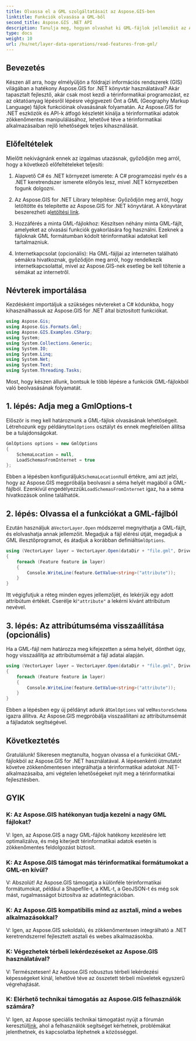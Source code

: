 ```yaml
---
title: Olvassa el a GML szolgáltatásait az Aspose.GIS-ben
linktitle: Funkciók olvasása a GML-ből
second_title: Aspose.GIS .NET API
description: Tanulja meg, hogyan olvashat ki GML-fájlok jellemzőit az Aspose.GIS for .NET használatával. Átfogó oktatóanyag térinformatikai fejlesztőknek.
type: docs
weight: 10
url: /hu/net/layer-data-operations/read-features-from-gml/
---
```

## Bevezetés

Készen áll arra, hogy elmélyüljön a földrajzi információs rendszerek (GIS) világában a hatékony Aspose.GIS for .NET könyvtár használatával? Akár tapasztalt fejlesztő, akár csak most kezdi a térinformatikai programozást, ez az oktatóanyag lépésről lépésre végigvezeti Önt a GML (Geography Markup Language) fájlok funkcióinak olvasásának folyamatán. Az Aspose.GIS for .NET eszközök és API-k átfogó készletét kínálja a térinformatikai adatok zökkenőmentes manipulálásához, lehetővé téve a térinformatikai alkalmazásaiban rejlő lehetőségek teljes kihasználását.

## Előfeltételek

Mielőtt nekivágnánk ennek az izgalmas utazásnak, győződjön meg arról, hogy a következő előfeltételeket teljesíti:

1. Alapvető C# és .NET környezet ismerete: A C# programozási nyelv és a .NET keretrendszer ismerete előnyös lesz, mivel .NET környezetben fogunk dolgozni.

2. Az Aspose.GIS for .NET Library telepítése: Győződjön meg arról, hogy letöltötte és telepítette az Aspose.GIS for .NET könyvtárat. A könyvtárat beszerezheti a[letöltési link](https://releases.aspose.com/gis/net/).

3. Hozzáférés a minta GML-fájlokhoz: Készítsen néhány minta GML-fájlt, amelyeket az olvasási funkciók gyakorlására fog használni. Ezeknek a fájloknak GML formátumban kódolt térinformatikai adatokat kell tartalmazniuk.

4. Internetkapcsolat (opcionális): Ha GML-fájljai az interneten található sémákra hivatkoznak, győződjön meg arról, hogy rendelkezik internetkapcsolattal, mivel az Aspose.GIS-nek esetleg be kell töltenie a sémákat az internetről.

## Névterek importálása

Kezdésként importáljuk a szükséges névtereket a C# kódunkba, hogy kihasználhassuk az Aspose.GIS for .NET által biztosított funkciókat.

```csharp
using Aspose.Gis;
using Aspose.Gis.Formats.Gml;
using Aspose.GIS.Examples.CSharp;
using System;
using System.Collections.Generic;
using System.IO;
using System.Linq;
using System.Net;
using System.Text;
using System.Threading.Tasks;
```

Most, hogy készen állunk, bontsuk le több lépésre a funkciók GML-fájlokból való beolvasásának folyamatát.

## 1. lépés: Adja meg a GmlOptions-t

 Először is meg kell határoznunk a GML-fájlok olvasásának lehetőségeit. Létrehozunk egy példányt`GmlOptions` osztályt és ennek megfelelően állítsa be a tulajdonságokat.

```csharp
GmlOptions options = new GmlOptions
{
    SchemaLocation = null,
    LoadSchemasFromInternet = true
};
```

 Ebben a lépésben konfiguráljuk`SchemaLocation`null értékre, ami azt jelzi, hogy az Aspose.GIS megpróbálja beolvasni a séma helyét magából a GML-fájlból. Ezenkívül engedélyezzük`LoadSchemasFromInternet` igaz, ha a séma hivatkozások online találhatók.

## 2. lépés: Olvassa el a funkciókat a GML-fájlból

 Ezután használjuk a`VectorLayer.Open` módszerrel megnyithatja a GML-fájlt, és elolvashatja annak jellemzőit. Megadjuk a fájl elérési útját, megadjuk a GML illesztőprogramot, és átadjuk a korábban definiált`GmlOptions`.

```csharp
using (VectorLayer layer = VectorLayer.Open(dataDir + "file.gml", Drivers.Gml, options))
{
    foreach (Feature feature in layer)
    {
        Console.WriteLine(feature.GetValue<string>("attribute"));
    }
}
```

 Itt végigfutjuk a réteg minden egyes jellemzőjét, és lekérjük egy adott attribútum értékét. Cserélje ki`"attribute"` a lekérni kívánt attribútum nevével.

## 3. lépés: Az attribútumséma visszaállítása (opcionális)

Ha a GML-fájl nem határozza meg kifejezetten a séma helyét, dönthet úgy, hogy visszaállítja az attribútumsémát a fájl adatai alapján.

```csharp
using (VectorLayer layer = VectorLayer.Open(dataDir + "file.gml", Drivers.Gml, new GmlOptions(){RestoreSchema = true}))
{
    foreach (Feature feature in layer)
    {
        Console.WriteLine(feature.GetValue<string>("attribute"));
    }
}
```

 Ebben a lépésben egy új példányt adunk át`GmlOptions` val vel`RestoreSchema` igazra állítva. Az Aspose.GIS megpróbálja visszaállítani az attribútumsémát a fájladatok segítségével.

## Következtetés

Gratulálunk! Sikeresen megtanulta, hogyan olvassa el a funkciókat GML-fájlokból az Aspose.GIS for .NET használatával. A lépésenkénti útmutatót követve zökkenőmentesen integrálhatja a térinformatikai adatokat .NET-alkalmazásaiba, ami végtelen lehetőségeket nyit meg a térinformatikai fejlesztésben.

## GYIK

### K: Az Aspose.GIS hatékonyan tudja kezelni a nagy GML fájlokat?

V: Igen, az Aspose.GIS a nagy GML-fájlok hatékony kezelésére lett optimalizálva, és még kiterjedt térinformatikai adatok esetén is zökkenőmentes feldolgozást biztosít.

### K: Az Aspose.GIS támogat más térinformatikai formátumokat a GML-en kívül?

V: Abszolút! Az Aspose.GIS támogatja a különféle térinformatikai formátumokat, például a Shapefile-t, a KML-t, a GeoJSON-t és még sok mást, rugalmasságot biztosítva az adatintegrációban.

### K: Az Aspose.GIS kompatibilis mind az asztali, mind a webes alkalmazásokkal?

V: Igen, az Aspose.GIS sokoldalú, és zökkenőmentesen integrálható a .NET keretrendszerrel fejlesztett asztali és webes alkalmazásokba.

### K: Végezhetek térbeli lekérdezéseket az Aspose.GIS használatával?

V: Természetesen! Az Aspose.GIS robusztus térbeli lekérdezési képességeket kínál, lehetővé téve az összetett térbeli műveletek egyszerű végrehajtását.

### K: Elérhető technikai támogatás az Aspose.GIS felhasználók számára?

 V: Igen, az Aspose speciális technikai támogatást nyújt a fórumán keresztül[link]( https://forum.aspose.com/c/gis/33), ahol a felhasználók segítséget kérhetnek, problémákat jelenthetnek, és kapcsolatba léphetnek a közösséggel.